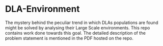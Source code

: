 # DLA-Environment
The mystery behind the peculiar trend in which DLAs populations are found might be solved by analysing their Large Scale environments. This repo contains work done towards this goal. The detailed description of the problem statement is mentioned in the PDF hosted on the repo.
